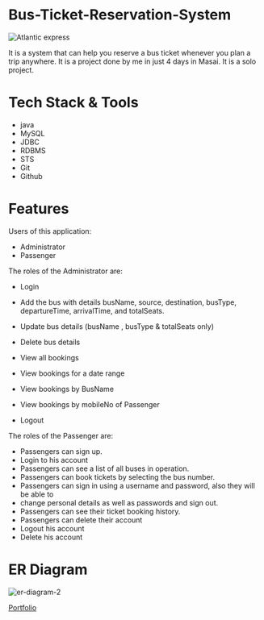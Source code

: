 # Bus-Ticket-Reservation-System
![Atlantic express](https://user-images.githubusercontent.com/112959514/229585589-de349e8d-7d6c-4bef-ac4c-9c05b93dfafe.png)

It is a system that can help you reserve a bus ticket whenever you plan a trip anywhere. It is a project done by me in just 4 days in Masai. It is a solo project.

# Tech Stack & Tools
- java
- MySQL
- JDBC
- RDBMS
- STS
- Git
- Github

# Features
 Users of this application:
  - Administrator
  - Passenger
 
 The roles of the Administrator are:
  - Login
  - Add the bus with details busName, source, destination, busType, departureTime, arrivalTime, and totalSeats.

  - Update bus details (busName , busType & totalSeats only)
  - Delete bus details 
  - View all bookings
  - View bookings for a date range
  - View bookings by BusName
  - View bookings by mobileNo of Passenger
  - Logout

 The roles of the Passenger are:
  - Passengers can sign up.
  - Login to his account
  - Passengers can see a list of all buses in operation.
  - Passengers can book tickets by selecting the bus number.   
  - Passengers can sign in using a username and password, also they will be able to
  - change personal details as well as passwords and sign out.
  - Passengers can see their ticket booking history.
  - Passengers can delete their account 
  - Logout his account
  - Delete his account

# ER Diagram

<!--![ER- Diagram (bus reservation system)](https://user-images.githubusercontent.com/112959514/229482530-4cd8998b-7856-41e9-a869-dfc1c79c0290.png) -->
![er-diagram-2](https://github.com/LokeshGola/bus-ticket-reservation-system/assets/112959514/ad9b39bf-dc7c-44e8-8ae5-1424eb5ac1c3)
<!-- portfolio link -->
<a href="https://lokeshgola.github.io/">Portfolio</a>



